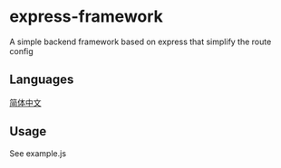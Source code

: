 # express-framework
A simple backend framework based on express that simplify the route config

## Languages
[简体中文](README.md)

## Usage

See example.js
